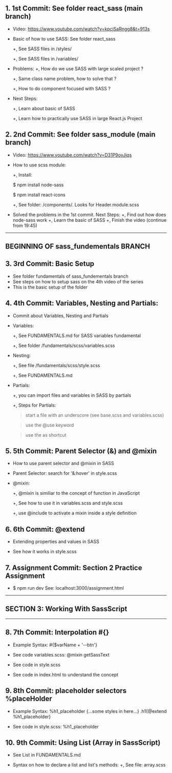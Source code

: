 ## 1. 1st Commit: See folder react_sass (main branch)

- Video: https://www.youtube.com/watch?v=kpcjSaRngg8&t=913s

- Basic of how to use SASS: See folder react_sass

  +, See SASS files in /styles/

  +, See SASS files in /variables/

- Problems:
  +, How do we use SASS with large scaled project ?

  +, Same class name problem, how to solve that ?

  +, How to do component focused with SASS ?

- Next Steps:

  +, Learn about basic of SASS

  +, Learn how to practically use SASS in large React.js Project

## 2. 2nd Commit: See folder sass_module (main branch)

- Video:
  https://www.youtube.com/watch?v=D31P9ovJjqs

- How to use scss module:

  +, Install:

  $ npm install node-sass

  $ npm install react-icons

  +, See folder: /components/. Looks for Header.module.scss

- Solved the problems in the 1st commit. Next Steps:
  +, Find out how does node-sass work
  +, Learn the basic of SASS
  +, Finish the video (continue from 19:45)

---

## BEGINNING OF sass_fundementals BRANCH

## 3. 3rd Commit: Basic Setup

- See folder fundamentals of sass_fundementals branch
- See steps on how to setup sass on the 4th video of the series
- This is the basic setup of the folder

## 4. 4th Commit: Variables, Nesting and Partials:

- Commit about Variables, Nesting and Partials

- Variables:

  +, See FUNDAMENTALS.md for SASS variables fundamental

  +, See folder /fundamentals/scss/variables.scss

- Nesting:

  +, See file /fundamentals/scss/style.scss

  +, See FUNDAMENTALS.md

- Partials:

  +, you can import files and variables in SASS by partials

  +, Steps for Partials:

  > start a file with an underscore (see base.scss and variables.scss)

  > use the @use keyword

  > use the as shortcut

## 5. 5th Commit: Parent Selector (&) and @mixin

- How to use parent selector and @mixin in SASS

- Parent Selector: search for '&:hover' in style.scss

- @mixin:

  +, @mixin is similiar to the concept of function in JavaScript

  +, See how to use it in variables.scss and style.scss

  +, use @include to activate a mixin inside a style definition

## 6. 6th Commit: @extend

- Extending properties and values in SASS

- See how it works in style.scss

## 7. Assignment Commit: Section 2 Practice Assignment

- $ npm run dev
  See: localhost:3000/assignment.html

---

## SECTION 3: Working With SassScript

---

## 8. 7th Commit: Interpolation #{}

- Example Syntax: #{$varName + '--btn'}

- See code variables.scss: @mixin getSassText

- See code in style.scss

- See code in index.html to understand the concept

## 9. 8th Commit: placeholder selectors %placeHolder

- Example Syntax:
  %h1_placeholder {...some styles in here...}
  .h1{@extend %h1_placeholder}

- See code in style.scss: %h1_placeholder

## 10. 9th Commit: Using List (Array in SassScript)

- See List in FUNDAMENTALS.md

- Syntax on how to declare a list and list's methods:
  +, See file: array.scss
